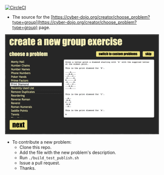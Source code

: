 
[![CircleCI](https://circleci.com/gh/cyber-dojo/exercises-start-points.svg?style=svg)](https://circleci.com/gh/cyber-dojo/exercises-start-points)

- The source for the [https://cyber-dojo.org/creator/choose_problem?type=group](https://cyber-dojo.org/creator/choose_problem?type=group) page.

![cyber-dojo.org exercises-start-points page](https://github.com/cyber-dojo/exercises-start-points/blob/master/docs/screen_shot.png)

- To contribute a new problem:
  - Clone this repo.
  - Add the file with the new problem's description.
  - Run `./build_test_publish.sh`
  - Issue a pull request.
  - Thanks.
